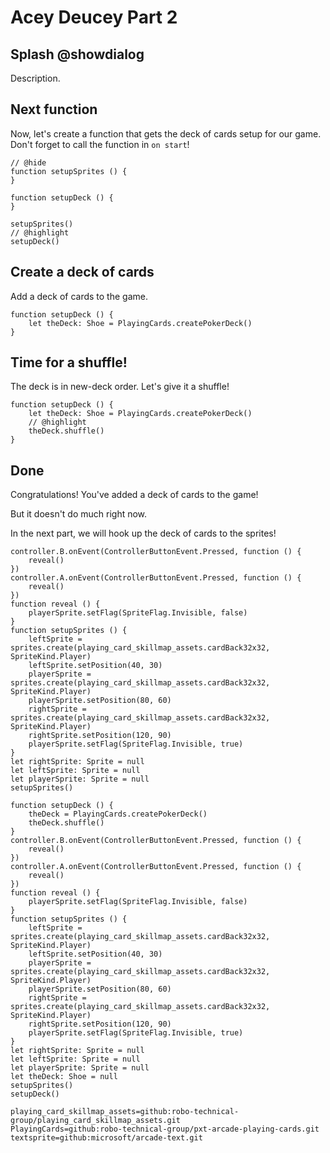 # Acey Deucey Part 2

## Splash @showdialog

Description.

## Next function

Now, let's create a function that gets the deck of cards setup for our game.
Don't forget to call the function in `on start`!

```blocks
// @hide
function setupSprites () {
}

function setupDeck () {
}

setupSprites()
// @highlight
setupDeck()
```

## Create a deck of cards

Add a deck of cards to the game.

```block
function setupDeck () {
    let theDeck: Shoe = PlayingCards.createPokerDeck()
}
```

## Time for a shuffle!

The deck is in new-deck order. Let's give it a shuffle!

```block
function setupDeck () {
    let theDeck: Shoe = PlayingCards.createPokerDeck()
    // @highlight
    theDeck.shuffle()
}
```

## Done

Congratulations! You've added a deck of cards to the game!

But it doesn't do much right now.

In the next part, we will hook up the deck of cards to the sprites!

```template
controller.B.onEvent(ControllerButtonEvent.Pressed, function () {
    reveal()
})
controller.A.onEvent(ControllerButtonEvent.Pressed, function () {
    reveal()
})
function reveal () {
    playerSprite.setFlag(SpriteFlag.Invisible, false)
}
function setupSprites () {
    leftSprite = sprites.create(playing_card_skillmap_assets.cardBack32x32, SpriteKind.Player)
    leftSprite.setPosition(40, 30)
    playerSprite = sprites.create(playing_card_skillmap_assets.cardBack32x32, SpriteKind.Player)
    playerSprite.setPosition(80, 60)
    rightSprite = sprites.create(playing_card_skillmap_assets.cardBack32x32, SpriteKind.Player)
    rightSprite.setPosition(120, 90)
    playerSprite.setFlag(SpriteFlag.Invisible, true)
}
let rightSprite: Sprite = null
let leftSprite: Sprite = null
let playerSprite: Sprite = null
setupSprites()
```

```ghost
function setupDeck () {
    theDeck = PlayingCards.createPokerDeck()
    theDeck.shuffle()
}
controller.B.onEvent(ControllerButtonEvent.Pressed, function () {
    reveal()
})
controller.A.onEvent(ControllerButtonEvent.Pressed, function () {
    reveal()
})
function reveal () {
    playerSprite.setFlag(SpriteFlag.Invisible, false)
}
function setupSprites () {
    leftSprite = sprites.create(playing_card_skillmap_assets.cardBack32x32, SpriteKind.Player)
    leftSprite.setPosition(40, 30)
    playerSprite = sprites.create(playing_card_skillmap_assets.cardBack32x32, SpriteKind.Player)
    playerSprite.setPosition(80, 60)
    rightSprite = sprites.create(playing_card_skillmap_assets.cardBack32x32, SpriteKind.Player)
    rightSprite.setPosition(120, 90)
    playerSprite.setFlag(SpriteFlag.Invisible, true)
}
let rightSprite: Sprite = null
let leftSprite: Sprite = null
let playerSprite: Sprite = null
let theDeck: Shoe = null
setupSprites()
setupDeck()
```

```package
playing_card_skillmap_assets=github:robo-technical-group/playing_card_skillmap_assets.git
PlayingCards=github:robo-technical-group/pxt-arcade-playing-cards.git
textsprite=github:microsoft/arcade-text.git
```
